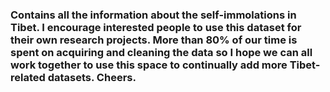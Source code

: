 ### Contains all the information about the self-immolations in Tibet. I encourage interested people to use this dataset for their own research projects. More than 80% of our time is spent on acquiring and cleaning the data so I hope we can all work together to use this space to continually add more Tibet-related datasets. Cheers.
